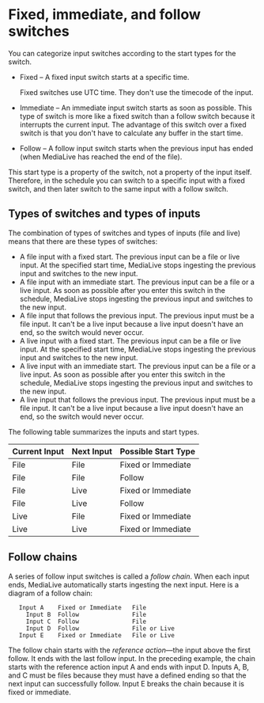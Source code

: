 # Fixed, immediate, and follow switches<a name="ips-switch-types"></a>

You can categorize input switches according to the start types for the switch\. 
+ Fixed – A fixed input switch starts at a specific time\.

  Fixed switches use UTC time\. They don't use the timecode of the input\. 
+ Immediate – An immediate input switch starts as soon as possible\. This type of switch is more like a fixed switch than a follow switch because it interrupts the current input\. The advantage of this switch over a fixed switch is that you don't have to calculate any buffer in the start time\.
+ Follow – A follow input switch starts when the previous input has ended \(when MediaLive has reached the end of the file\)\.

This start type is a property of the switch, not a property of the input itself\. Therefore, in the schedule you can switch to a specific input with a fixed switch, and then later switch to the same input with a follow switch\.

## Types of switches and types of inputs<a name="switch-type-and-file-live-inputs"></a>

The combination of types of switches and types of inputs \(file and live\) means that there are these types of switches:
+ A file input with a fixed start\. The previous input can be a file or live input\. At the specified start time, MediaLive stops ingesting the previous input and switches to the new input\.
+ A file input with an immediate start\. The previous input can be a file or a live input\. As soon as possible after you enter this switch in the schedule, MediaLive stops ingesting the previous input and switches to the new input\. 
+ A file input that follows the previous input\. The previous input must be a file input\. It can't be a live input because a live input doesn't have an end, so the switch would never occur\. 
+ A live input with a fixed start\. The previous input can be a file or live input\. At the specified start time, MediaLive stops ingesting the previous input and switches to the new input\.
+ A live input with an immediate start\. The previous input can be a file or a live input\. As soon as possible after you enter this switch in the schedule, MediaLive stops ingesting the previous input and switches to the new input\. 
+ A live input that follows the previous input\. The previous input must be a file input\. It can't be a live input because a live input doesn't have an end, so the switch would never occur\. 

The following table summarizes the inputs and start types\.


| Current Input | Next Input | Possible Start Type | 
| --- | --- | --- | 
| File | File | Fixed or Immediate | 
| File | File | Follow | 
| File | Live | Fixed or Immediate | 
| File | Live | Follow | 
| Live | File | Fixed or Immediate | 
| Live | Live | Fixed or Immediate | 

## Follow chains<a name="ips-switch-follow-chain"></a>

A series of follow input switches is called a *follow chain*\. When each input ends, MediaLive automatically starts ingesting the next input\. Here is a diagram of a follow chain:

```
   Input A    Fixed or Immediate   File
     Input B  Follow               File
     Input C  Follow               File
     Input D  Follow               File or Live
   Input E    Fixed or Immediate   File or Live
```

The follow chain starts with the *reference action*—the input above the first follow\. It ends with the last follow input\. In the preceding example, the chain starts with the reference action input A and ends with input D\. Inputs A, B, and C must be files because they must have a defined ending so that the next input can successfully follow\. Input E breaks the chain because it is fixed or immediate\.